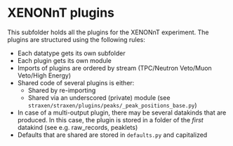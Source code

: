 # XENONnT plugins

This subfolder holds all the plugins for the XENONnT experiment. The plugins are structured using the following rules:

- Each datatype gets its own subfolder
- Each plugin gets its own module
- Imports of plugins are ordered by stream (TPC/Neutron Veto/Muon Veto/High Energy)
- Shared code of several plugins is either:
    - Shared by re-importing
    - Shared via an underscored (private) module (see `straxen/straxen/plugins/peaks/_peak_positions_base.py`)
- In case of a multi-output plugin, there may be several datakinds that are produced.
  In this case, the plugin is stored in a folder of the _first_ datakind (see e.g. raw_records, peaklets)
- Defaults that are shared are stored in `defaults.py` and capitalized